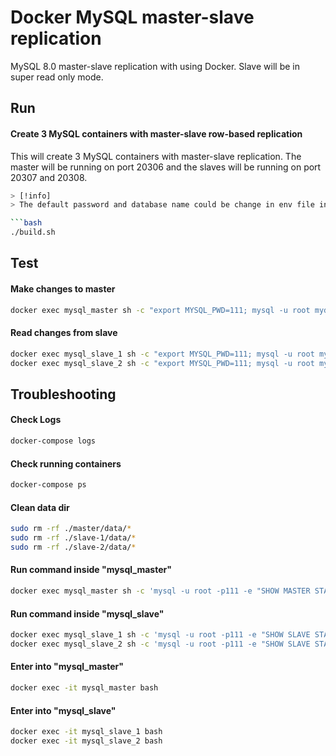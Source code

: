 Docker MySQL master-slave replication 
========================

MySQL 8.0 master-slave replication with using Docker. Slave will be in super read only mode.

## Run

#### Create 3 MySQL containers with master-slave row-based replication

This will create 3 MySQL containers with master-slave replication. The master will be running on port 20306 and the slaves will be running on port 20307 and 20308.

```bash
> [!info]
> The default password and database name could be change in env file in each database config folder. The current config is set to allow empty password.

```bash
./build.sh
```

## Test

#### Make changes to master

```bash
docker exec mysql_master sh -c "export MYSQL_PWD=111; mysql -u root mydb -e 'create table code(code int); insert into code values (100), (200)'"
```

#### Read changes from slave

```bash
docker exec mysql_slave_1 sh -c "export MYSQL_PWD=111; mysql -u root mydb -e 'select * from code \G'"
docker exec mysql_slave_2 sh -c "export MYSQL_PWD=111; mysql -u root mydb -e 'select * from code \G'"
```

## Troubleshooting

#### Check Logs

```bash
docker-compose logs
```

#### Check running containers

```bash
docker-compose ps
```

#### Clean data dir

```bash
sudo rm -rf ./master/data/*
sudo rm -rf ./slave-1/data/*
sudo rm -rf ./slave-2/data/*
```

#### Run command inside "mysql_master"

```bash
docker exec mysql_master sh -c 'mysql -u root -p111 -e "SHOW MASTER STATUS \G"'
```

#### Run command inside "mysql_slave"

```bash
docker exec mysql_slave_1 sh -c 'mysql -u root -p111 -e "SHOW SLAVE STATUS \G"'
docker exec mysql_slave_2 sh -c 'mysql -u root -p111 -e "SHOW SLAVE STATUS \G"'
```

#### Enter into "mysql_master"

```bash
docker exec -it mysql_master bash
```

#### Enter into "mysql_slave"

```bash
docker exec -it mysql_slave_1 bash
docker exec -it mysql_slave_2 bash
```
